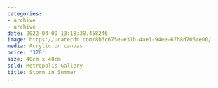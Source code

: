 ```yaml
---
categories:
- archive
- archive
date: 2022-04-09 13:18:38.458246
image: https://ucarecdn.com/8b3c675e-e31b-4ae1-94ee-67b8d705ae00/
media: Acrylic on canvas
price: '370'
size: 40cm x 40cm
sold: Metropolis Gallery
title: Storm in Summer
...
```

